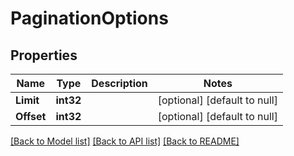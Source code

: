 # PaginationOptions

## Properties
Name | Type | Description | Notes
------------ | ------------- | ------------- | -------------
**Limit** | **int32** |  | [optional] [default to null]
**Offset** | **int32** |  | [optional] [default to null]

[[Back to Model list]](../README.md#documentation-for-models) [[Back to API list]](../README.md#documentation-for-api-endpoints) [[Back to README]](../README.md)


